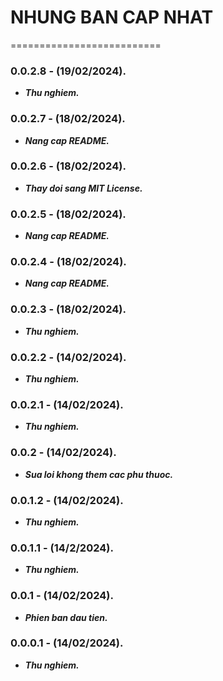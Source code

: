 # NHUNG BAN CAP NHAT
==========================

### 0.0.2.8 - (19/02/2024).
- ***Thu nghiem.***

### 0.0.2.7 - (18/02/2024).
- ***Nang cap README.***

### 0.0.2.6 - (18/02/2024).
- ***Thay doi sang MIT License.***

### 0.0.2.5 - (18/02/2024).
- ***Nang cap README.***

### 0.0.2.4 - (18/02/2024).
- ***Nang cap README.***

### 0.0.2.3 - (18/02/2024).
- ***Thu nghiem.***

### 0.0.2.2 - (14/02/2024).
- ***Thu nghiem.***

### 0.0.2.1 - (14/02/2024).
- ***Thu nghiem.***

### 0.0.2 - (14/02/2024).
- ***Sua loi khong them cac phu thuoc.***

### 0.0.1.2 - (14/02/2024).
- ***Thu nghiem.***

### 0.0.1.1 - (14/2/2024).
- ***Thu nghiem.***

### 0.0.1 - (14/02/2024).
- ***Phien ban dau tien.***

### 0.0.0.1 - (14/02/2024).
- ***Thu nghiem.***